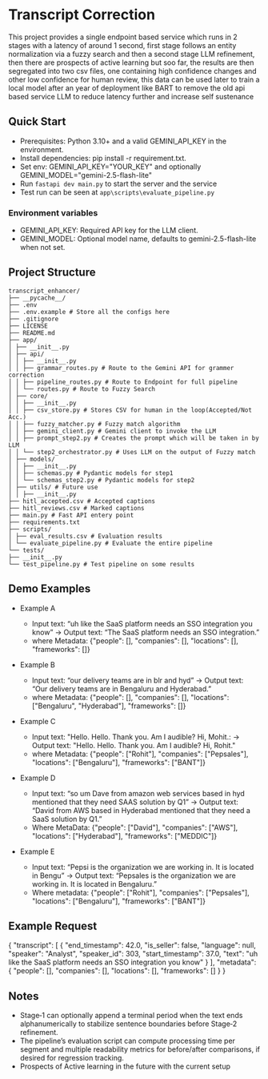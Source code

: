 # Transcript Correction
This project provides a single endpoint based service which runs in 2 stages with a latency of around 1 second, first stage follows an entity normalization via a fuzzy search and then a second stage LLM refinement, then there are prospects of active learning but soo far, the results are then segregated into two csv files, one containing high confidence changes and other low confidence for human review, this data can be used later to train a local model after an year of deployment like BART to remove the old api based service LLM to reduce latency further and increase self sustenance

## Quick Start

- Prerequisites: Python 3.10+ and a valid GEMINI_API_KEY in the environment.
- Install dependencies: pip install -r requirement.txt.
- Set env:  GEMINI_API_KEY="YOUR_KEY" and optionally GEMINI_MODEL="gemini-2.5-flash-lite"
- Run `fastapi dev main.py` to start the server and the service
- Test run can be seen at `app\scripts\evaluate_pipeline.py`


### Environment variables
- GEMINI_API_KEY: Required API key for the LLM client.
- GEMINI_MODEL: Optional model name, defaults to gemini-2.5-flash-lite when not set.

## Project Structure

```
transcript_enhancer/
├── __pycache__/
├── .env
├── .env.example # Store all the configs here
├── .gitignore
├── LICENSE
├── README.md
├── app/
│ ├── __init__.py
│ ├── api/
│ │ ├── __init__.py
│ │ ├── grammar_routes.py # Route to the Gemini API for grammer correction
│ │ ├── pipeline_routes.py # Route to Endpoint for full pipeline
│ │ └── routes.py # Route to Fuzzy Search
│ ├── core/
│ │ ├── __init__.py
│ │ ├── csv_store.py # Stores CSV for human in the loop(Accepted/Not Acc.)
│ │ ├── fuzzy_matcher.py # Fuzzy match algorithm
│ │ ├── gemini_client.py # Gemini client to invoke the LLM
│ │ ├── prompt_step2.py # Creates the prompt which will be taken in by LLM
│ │ └── step2_orchestrator.py # Uses LLM on the output of Fuzzy match
│ ├── models/
│ │ ├── __init__.py
│ │ ├── schemas.py # Pydantic models for step1
│ │ └── schemas_step2.py # Pydantic models for step2
│ ├── utils/ # Future use
│ │ ├── __init__.py
├── hitl_accepted.csv # Accepted captions
├── hitl_reviews.csv # Marked captions
├── main.py # Fast API entery point
├── requirements.txt
├── scripts/
│ ├── eval_results.csv # Evaluation results
│ └── evaluate_pipeline.py # Evaluate the entire pipeline
└── tests/
├── __init__.py
└── test_pipeline.py # Test pipeline on some results

```


## Demo Examples

-  Example A 
	- Input text: “uh like the SaaS platform needs an SSO integration you know” → Output text: “The SaaS platform needs an SSO integration.” 
	- where Metadata: {"people": [], "companies": [], "locations": [], "frameworks": []}
- Example B
	- Input text: “our delivery teams are in blr and hyd” → Output text: “Our delivery teams are in Bengaluru and Hyderabad.”
	- where Metadata: {"people": [], "companies": [], "locations": ["Bengaluru", "Hyderabad"], "frameworks": []}
- Example C
	- Input text: "Hello. Hello. Thank you. Am I audible? Hi, Mohit.: → Output text: "Hello. Hello. Thank you. Am I audible? Hi, Rohit."
	- where Metadata: {"people": ["Rohit"], "companies": ["Pepsales"], "locations": ["Bengaluru"], "frameworks": ["BANT"]}

- Example D
	- Input text: “so um Dave from amazon web services based in hyd mentioned that they need SAAS solution by Q1” → Output text: “David from AWS based in Hyderabad mentioned that they need a SaaS solution by Q1.”
	- Where MetaData: {"people": ["David"], "companies": ["AWS"], "locations": ["Hyderabad"], "frameworks": ["MEDDIC"]}

- Example E
	- Input text: “Pepsi is the organization we are working in. It is located in Bengu” → Output text: “Pepsales is the organization we are working in. It is located in Bengaluru.”
	- Where metadata: {"people": ["Rohit"], "companies": ["Pepsales"], "locations": ["Bengaluru"], "frameworks": ["BANT"]}

## Example Request

{
  "transcript": [
    {
      "end_timestamp": 42.0,
      "is_seller": false,
      "language": null,
      "speaker": "Analyst",
      "speaker_id": 303,
      "start_timestamp": 37.0,
      "text": "uh like the SaaS platform needs an SSO integration you know"
    }
  ],
  "metadata": {
    "people": [],
    "companies": [],
    "locations": [],
    "frameworks": []
  }
}


## Notes

- Stage‑1 can optionally append a terminal period when the text ends alphanumerically to stabilize sentence boundaries before Stage‑2 refinement.
- The pipeline’s evaluation script can compute processing time per segment and multiple readability metrics for before/after comparisons, if desired for regression tracking.
- Prospects of Active learning in the future with the current setup

	

